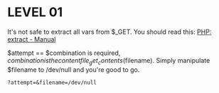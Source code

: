 LEVEL 01
========

It's not safe to extract all vars from $_GET.
You should read this: [PHP: extract -
Manual](http://php.net/manual/de/function.extract.php)

$attempt == $combination is required, $combination is the content
file_get_contents($filename). Simply manipulate $filename to /dev/null
and you're good to go.

    ?attempt=&filename=/dev/null
